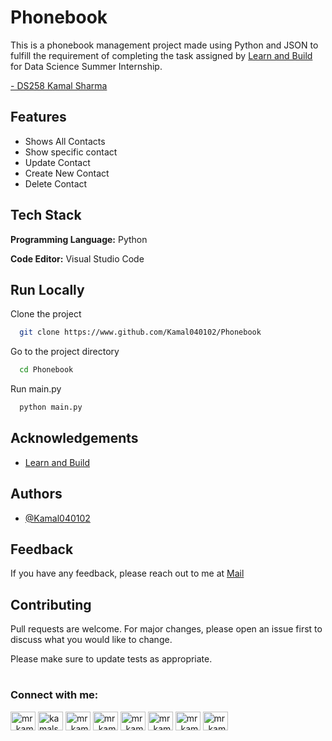 # Phonebook

This is a phonebook management project made using Python and JSON to fulfill the requirement of completing the task assigned by [Learn and Build](https://learnandbuild.in/) for Data Science Summer Internship.

[\- DS258 Kamal Sharma](mailto:kamal5201ks@gmail.com)
## Features

- Shows All Contacts
- Show specific contact
- Update Contact
- Create New Contact
- Delete Contact


## Tech Stack

**Programming Language:** Python

**Code Editor:** Visual Studio Code 


## Run Locally

Clone the project

```bash
  git clone https://www.github.com/Kamal040102/Phonebook
```

Go to the project directory

```bash
  cd Phonebook
```

Run main.py

```bash
  python main.py
```



## Acknowledgements

 - [Learn and Build](https://learnandbuild.in/)


## Authors

- [@Kamal040102](https://www.github.com/Kamal040102)


## Feedback

If you have any feedback, please reach out to me at [Mail](mailto:kamal5201ks@gmail.com)

## Contributing
Pull requests are welcome. For major changes, please open an issue first to discuss what you would like to change.

Please make sure to update tests as appropriate.

#
<h3 align="left">Connect with me:</h3>
<p align="left">
<a href="https://github.com/Kamal040102" target="blank"><img align="center" src="https://raw.githubusercontent.com/rahuldkjain/github-profile-readme-generator/master/src/images/icons/Social/github.svg" alt="mr_kamalsharma" height="30" width="40" /></a>
<a href="https://linkedin.com/in/kamalsharma05" target="blank"><img align="center" src="https://raw.githubusercontent.com/rahuldkjain/github-profile-readme-generator/master/src/images/icons/Social/linked-in-alt.svg" alt="kamalsharma05" height="30" width="40" /></a>
<a href="https://instagram.com/mr_kamalsharma" target="blank"><img align="center" src="https://raw.githubusercontent.com/rahuldkjain/github-profile-readme-generator/master/src/images/icons/Social/instagram.svg" alt="mr_kamalsharma" height="30" width="40" /></a>
<a href="https://www.facebook.com/profile.php?id=100003952759515" target="blank"><img align="center" src="https://raw.githubusercontent.com/rahuldkjain/github-profile-readme-generator/master/src/images/icons/Social/facebook.svg" alt="mr_kamalsharma" height="30" width="40" /></a>
<a href="https://www.snapchat.com/add/kamal_s5201?sender_web_id=e848d06d-2966-435d-9fb3-f7e39c6acbac&device_type=desktop&is_copy_url=true" target="blank"><img align="center" src="https://raw.githubusercontent.com/rahuldkjain/github-profile-readme-generator/master/src/images/icons/Social/snapchat.svg" alt="mr_kamalsharma" height="30" width="40" /></a>
<a href="mailto:kamal5201ks@gmail.com" target="blank"><img align="center" src="https://raw.githubusercontent.com/rahuldkjain/github-profile-readme-generator/master/src/images/icons/Social/google.svg" alt="mr_kamalsharma" height="30" width="40" /></a>
<a href="https://www.hackerrank.com/kamal5201ks" target="blank"><img align="center" src="https://raw.githubusercontent.com/rahuldkjain/github-profile-readme-generator/master/src/images/icons/Social/hackerrank.svg" alt="mr_kamalsharma" height="30" width="40" /></a>
<a href="https://discord.com/users/835128382962401280" target="blank"><img align="center" src="https://raw.githubusercontent.com/rahuldkjain/github-profile-readme-generator/master/src/images/icons/Social/discord.svg" alt="mr_kamalsharma" height="30" width="40" /></a>
</p>
